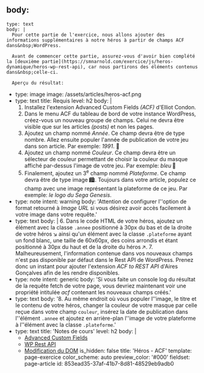 body:
  -
    type: text
    body: |
      Pour cette partie de l'exercice, nous allons ajouter des informations supplémentaires à notre héros à partir de champs ACF dans&nbsp;WordPress.
      
      Avant de commencer cette partie, assurez-vous d'avoir bien complété la [deuxième partie](https://smnarnold.com/exercice/js/heros-dynamique/heros-wp-rest-api), car nous partirons des éléments contenus dans&nbsp;celle-ci.
      
      Aperçu du résultat:
  -
    type: image
    image: /assets/articles/heros-acf.png
  -
    type: text
    title: Requis
    level: h2
    body: |
      1. Installez l'extension Advanced Custom Fields _(ACF)_ d'Elliot&nbsp;Condon. 
      2. Dans le menu ACF du tableau de bord de votre instance WordPress, créez-vous un nouveau groupe de champs. Celui ne devra être visible que sur les articles _(posts)_ et non les&nbsp;pages.
      3. Ajoutez un champ nommé _Année_. Ce champ devra être de type nombre. Allez ensuite populer l'année de publication de votre jeu dans son&nbsp;article. Par exemple: _1991_. 📅
      4. Ajoutez un champ nommé _Couleur_. Ce champ devra être un sélecteur de couleur permettant de choisir la couleur du masque affiché par-dessus l'image de votre jeu. Par exemple:&nbsp;_bleu_&thinsp;🔵
      5. Finalement, ajoutez un 3<sup>e</sup> champ nommé _Plateforme_. Ce champ devra être de type image&thinsp;🏙. Toujours dans votre article, populez ce champ avec une image représentant la plateforme de ce jeu. Par exemple: _le logo du Sega&nbsp;Genesis_.
  -
    type: note
    intent: warning
    body: 'Attention de configurer l''option de format retourné à _Image URL_ si vous désirez avoir accès facilement à votre image dans votre&nbsp;requête.'
  -
    type: text
    body: |
      6. Dans le code HTML de votre héros, ajoutez un élément avec la classe `.annee` positionné à 30px du bas et de la droite de votre&nbsp;héros&thinsp;↘️ ainsi qu'un élément avec la classe `.plateforme` ayant un fond blanc, une taille de 60x60px, des coins arrondis et étant positionné à 30px du haut et de la droite du&nbsp;héros&thinsp;↗️.
      7. Malheureusement, l'information contenue dans vos nouveaux champs n'est pas disponible par défaut dans le Rest API de WordPress. Prenez donc un instant pour ajouter l'extension _ACF to REST API_ d'Aires Gonçalves afin de les rendre&nbsp;disponibles.
  -
    type: note
    intent: generic
    body: 'Si vous faite un console log du résultat de la requête fetch de votre page, vous devriez maintenant voir une propriété intitulée _acf_ contenant les nouveaux champs&nbsp;créés.'
  -
    type: text
    body: '8. Au même endroit où vous populer l''image, le titre et le contenu de votre héros, changer la couleur de votre masque par celle reçue dans votre champ `couleur`, insérez la date de publication dans l''élément `.annee` et ajoutez en arrière-plan l''image de votre plateforme à l''élément avec la classe&nbsp;`.plateforme`.'
  -
    type: text
    title: 'Notes de cours'
    level: h2
    body: |
      - [Advanced Custom Fields](https://smnarnold.com/cours/wordpress/acf)
      - [WP Rest API](https://smnarnold.com/cours/wordpress/rest-api)
      - [Modification du DOM](https://smnarnold.com/cours/javascript/modification-du-dom)
is_hidden: false
title: 'Héros - ACF'
template: page-exercice
color_scheme: auto
preview_color: '#000'
fieldset: page-article
id: 853ead35-37af-41b7-8d81-48529eb9adb0
